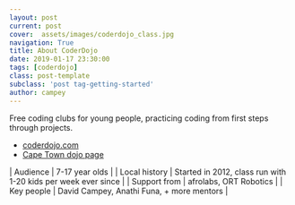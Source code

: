 ```yaml
---
layout: post
current: post
cover:  assets/images/coderdojo_class.jpg
navigation: True
title: About CoderDojo
date: 2019-01-17 23:30:00
tags: [coderdojo]
class: post-template
subclass: 'post tag-getting-started'
author: campey
---
```


Free coding clubs for young people, practicing coding from first steps through projects.

 * [coderdojo.com](https://coderdojo.com/)
 * [Cape Town dojo page](https://zen.coderdojo.com/dojos/za/western-cape/cape-town-western-cape/cape-town)

| Audience | 7-17 year olds |
| Local history | Started in 2012, class run with 1-20 kids per week ever since |
| Support from | afrolabs, ORT Robotics |
| Key people | David Campey, Anathi Funa, + more mentors |
